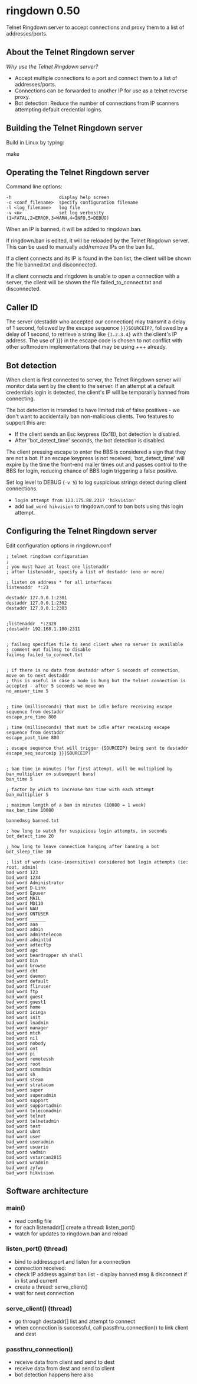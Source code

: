 # ringdown 0.50
Telnet Ringdown server to accept connections and proxy them to a list of addresses/ports.


## About the Telnet Ringdown server

_Why use the Telnet Ringdown server?_

* Accept multiple connections to a port and connect them to a list of addresses/ports.
* Connections can be forwarded to another IP for use as a telnet reverse proxy.
* Bot detection: Reduce the number of connections from IP scanners attempting default credential logins.


## Building the Telnet Ringdown server

Build in Linux by typing:

make


## Operating the Telnet Ringdown server

Command line options:
```
-h                  display help screen
-c <conf_filename>  specify configuration filename
-l <log_filename>   log file
-v <n>              set log verbosity (1=FATAL,2=ERROR,3=WARN,4=INFO,5=DEBUG)
```
When an IP is banned, it will be added to ringdown.ban.

If ringdown.ban is edited, it will be reloaded by the Telnet Ringdown server. This can be used to manually add/remove IPs on the ban list.

If a client connects and its IP is found in the ban list, the client will be shown the file banned.txt and disconnected.

If a client connects and ringdown is unable to open a connection with a server, the client will be shown the file failed_to_connect.txt and disconnected.


## Caller ID

The server (destaddr who accepted our connection) may transmit a delay of 1 second, followed by the escape sequence `}}}SOURCEIP?`, followed by a delay of 1 second, to retrieve a string like `{1.2.3.4}` with the client's IP address.  The use of }}} in the escape code is chosen to not conflict with other softmodem implementations that may be using +++ already.


## Bot detection

When client is first connected to server, the Telnet Ringdown server will monitor data sent by the client to the server. If an attempt at a default credentials login is detected, the client's IP will be temporarily banned from connecting.

The bot detection is intended to have limited risk of false positives - we don't want to accidentally ban non-malicious clients.  Two features to support this are:
* If the client sends an Esc keypress (0x1B), bot detection is disabled.
* After 'bot_detect_time' seconds, the bot detection is disabled.

The client pressing escape to enter the BBS is considered a sign that they are not a bot.  If an escape keypress is not received, 'bot_detect_time' will expire by the time the front-end mailer times out and passes control to the BBS for login, reducing chance of BBS login triggering a false positive.

Set log level to DEBUG (`-v 5`) to log suspicious strings detect during client connections.
* `login attempt from 123.175.88.231? 'hikvision'`
* add `bad_word hikvision` to ringdown.conf to ban bots using this login attempt.


## Configuring the Telnet Ringdown server

Edit configuration options in ringdown.conf

```
; telnet ringdown configuration
;
; you must have at least one listenaddr
; after listenaddr, specify a list of destaddr (one or more)

; listen on address * for all interfaces
listenaddr  *:23

destaddr 127.0.0.1:2301
destaddr 127.0.0.1:2302
destaddr 127.0.0.1:2303


;listenaddr  *:2320
;destaddr 192.168.1.100:2311


; failmsg specifies file to send client when no server is available
; comment out failmsg to disable
failmsg failed_to_connect.txt


; if there is no data from destaddr after 5 seconds of connection, move on to next destaddr
; this is useful in case a node is hung but the telnet connection is accepted - after 5 seconds we move on
no_answer_time 5


; time (milliseconds) that must be idle before receiving escape sequence from destaddr
escape_pre_time 800

; time (milliseconds) that must be idle after receiving escape sequence from destaddr
escape_post_time 800

; escape sequence that will trigger {SOURCEIP} being sent to destaddr
escape_seq_sourceip }}}SOURCEIP?


; ban time in minutes (for first attempt, will be multiplied by ban_multiplier on subsequent bans)
ban_time 5

; factor by which to increase ban time with each attempt
ban_multiplier 5

; maximum length of a ban in minutes (10080 = 1 week)
max_ban_time 10080

bannedmsg banned.txt

; how long to watch for suspicious login attempts, in seconds
bot_detect_time 20

; how long to leave connection hanging after banning a bot
bot_sleep_time 30

; list of words (case-insensitive) considered bot login attempts (ie: root, admin)
bad_word 123
bad_word 1234
bad_word Administrator
bad_word D-Link
bad_word Epuser
bad_word MAIL
bad_word MD110
bad_word NAU
bad_word ONTUSER
bad_word ______
bad_word aaa
bad_word admin
bad_word admintelecom
bad_word adminttd
bad_word adtecftp
bad_word apc
bad_word beardropper sh shell
bad_word bin
bad_word browse
bad_word cht
bad_word daemon
bad_word default
bad_word fliruser
bad_word ftp
bad_word guest
bad_word guest1
bad_word home
bad_word icinga
bad_word init
bad_word lnadmin
bad_word manager
bad_word mtch
bad_word nil
bad_word nobody
bad_word ont
bad_word pi
bad_word remotessh
bad_word root
bad_word scmadmin
bad_word sh
bad_word steam
bad_word stratacom
bad_word super
bad_word superadmin
bad_word support
bad_word supportadmin
bad_word telecomadmin
bad_word telnet
bad_word telnetadmin
bad_word test
bad_word ubnt
bad_word user
bad_word useradmin
bad_word usuario
bad_word vadmin
bad_word vstarcam2015
bad_word wradmin
bad_word zyfwp
bad_word hikvision
```


## Software architecture

### main()

* read config file
* for each listenaddr[] create a thread: listen_port()
* watch for updates to ringdown.ban and reload

### listen_port() (thread)

* bind to address:port and listen for a connection
* connection received:
* check IP address against ban list - display banned msg & disconnect if in list and current
* create a thread: serve_client()
* wait for next connection

### serve_client() (thread)

* go through destaddr[] list and attempt to connect
* when connection is successful, call passthru_connection() to link client and dest

### passthru_connection()

* receive data from client and send to dest
* receive data from dest and send to client
* bot detection happens here also
